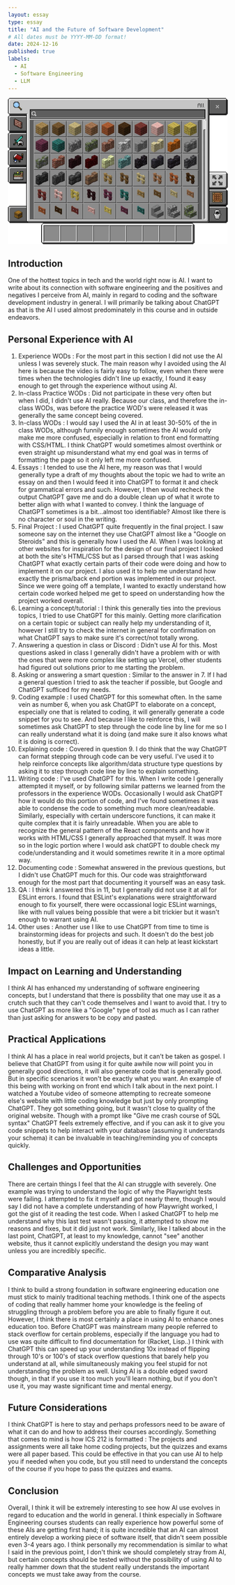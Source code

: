 ```yaml
---
layout: essay
type: essay
title: "AI and the Future of Software Development"
# All dates must be YYYY-MM-DD format!
date: 2024-12-16
published: true
labels:
  - AI
  - Software Engineering
  - LLM
---
```


<img class="img-fluid" src="../img/BECreativeInventory_(Pocket).png">

## Introduction

One of the hottest topics in tech and the world right now is AI. I want to write about its connection with software engineering and the positives and negatives I perceive from AI, mainly in regard to coding and the software development industry in general. I will primarily be talking about ChatGPT as that is the AI I used almost predominately in this course and in outside endeavors.

## Personal Experience with AI

1. Experience WODs : For the most part in this section I did not use the AI unless I was severely stuck. The main reason why I avoided using the AI here is because the video is fairly easy to follow, even when there were times when the technologies didn't line up exactly, I found it easy enough to get through the experience without using AI.
2. In-class Practice WODs : Did not participate in these very often but when I did, I didn't use AI really. Because our class, and therefore the in-class WODs, was before the practice WOD's were released it was generally the same concept being covered.
3. In-class WODs : I would say I used the AI in at least 30-50% of the in class WODs, although funnily enough sometimes the AI would only make me more confused, especially in relation to front end formatting with CSS/HTML. I think ChatGPT would sometimes almost overthink or even straight up misunderstand what my end goal was in terms of formatting the page so it only left me more confused.
4. Essays : I tended to use the AI here, my reason was that I would generally type a draft of my thoughts about the topic we had to write an essay on and then I would feed it into ChatGPT to format it and check for grammatical errors and such. However, I then would recheck the output ChatGPT gave me and do a double clean up of what it wrote to better align with what I wanted to convey. I think the language of ChatGPT sometimes is a bit...almost too identifiable? Almost like there is no character or soul in the writing.
5. Final Project : I used ChatGPT quite frequently in the final project. I saw someone say on the internet they use ChatGPT almost like a "Google on Steroids" and this is generally how I used the AI. When I was looking at other websites for inspiration for the design of our final project I looked at both the site's HTML/CSS but as I parsed through that I was asking ChatGPT what exactly certain parts of their code were doing and how to implement it on our project. I also used it to help me understand how exactly the prisma/back end portion was implemented in our project. Since we were going off a template, I wanted to exactly understand how certain code worked helped me get to speed on understanding how the project worked overall.
6. Learning a concept/tutorial : I think this generally ties into the previous topics, I tried to use ChatGPT for this mainly. Getting more clarification on a certain topic or subject can really help my understanding of it, however I still try to check the internet in general for confirmation on what ChatGPT says to make sure it's correct/not totally wrong.
7. Answering a question in class or Discord : Didn't use AI for this. Most questions asked in class I generally didn't have a problem with or with the ones that were more complex like setting up Vercel, other students had figured out solutions prior to me starting the problem.
8. Asking or answering a smart question : Similar to the answer in 7. If I had a general question I tried to ask the teacher if possible, but Google and ChatGPT sufficed for my needs.
9. Coding example : I used ChatGPT for this somewhat often. In the same vein as number 6, when you ask ChatGPT to elaborate on a concept, especially one that is related to coding, it will generally generate a code snippet for you to see. And because I like to reinforce this, I will sometimes ask ChatGPT to step through the code line by line for me so I can really understand what it is doing (and make sure it also knows what it is doing is correct).
10. Explaining code : Covered in question 9. I do think that the way ChatGPT can format stepping through code can be very useful. I've used it to help reinforce concepts like algorithm/data structure type questions by asking it to step through code line by line to explain something.
11. Writing code : I've used ChatGPT for this. When I write code I generally attempted it myself, or by following similar patterns we learned from the professors in the experience WODs. Occasionally I would ask ChatGPT how it would do this portion of code, and I've found sometimes it was able to condense the code to something much more clean/readable. Similarly, especially with certain underscore functions, it can make it quite complex that it is fairly unreadable. When you are able to recognize the general pattern of the React components and how it works with HTML/CSS I generally approached that myself. It was more so in the logic portion where I would ask chatGPT to double check my code/understanding and it would sometimes rewrite it in a more optimal way.
12. Documenting code : Somewhat answered in the previous questions, but I didn't use ChatGPT much for this. Our code was straightforward enough for the most part that documenting it yourself was an easy task.
13. QA : I think I answered this in 11, but I generally did not use it at all for ESLint errors. I found that ESLint's explanations were straightforward enough to fix yourself, there were occassional logic ESLint warnings, like with null values being possible that were a bit trickier but it wasn't enough to warrant using AI.
14. Other uses : Another use I like to use ChatGPT from time to time is brainstorming ideas for projects and such. It doesn't do the best job honestly, but if you are really out of ideas it can help at least kickstart ideas a little.

## Impact on Learning and Understanding

I think AI has enhanced my understanding of software engineering concepts, but I understand that there is possbility that one may use it as a crutch such that they can't code themselves and I want to avoid that. I try to use ChatGPT as more like a "Google" type of tool as much as I can rather than just asking for answers to be copy and pasted.

## Practical Applications

I think AI has a place in real world projects, but it can't be taken as gospel. I believe that ChatGPT from using it for quite awhile now will point you in generally good directions, it will also generate code that is generally good. But in specific scenarios it won't be exactly what you want. An example of this being with working on front end which I talk about in the next point. I watched a Youtube video of someone attempting to recreate someone else's website with little coding knowledge but just by only prompting ChatGPT. They got something going, but it wasn't close to quality of the original website. Though with a prompt like "Give me crash course of SQL syntax" ChatGPT feels extremely effective, and if you can ask it to give you code snippets to help interact with your database (assuming it understands your schema) it can be invaluable in teaching/reminding you of concepts quickly.

## Challenges and Opportunities

There are certain things I feel that the AI can struggle with severely. One example was trying to understand the logic of why the Playwright tests were failing. I attempted to fix it myself and got nearly there, though I would say I did not have a complete understanding of how Playwright worked, I got the gist of it reading the test code. When I asked ChatGPT to help me understand why this last test wasn't passing, it attempted to show me reasons and fixes, but it did just not work. Similarly, like I talked about in the last point, ChatGPT, at least to my knowledge, cannot "see" another website, thus it cannot explicitly understand the design you may want unless you are incredibly specific.

## Comparative Analysis

I think to build a strong foundation in software engineering education one must stick to mainly traditional teaching methods. I think one of the aspects of coding that really hammer home your knowledge is the feeling of struggling through a problem before you are able to finally figure it out. However, I think there is most certainly a place in using AI to enhance ones education too. Before ChatGPT was mainstream many people referred to stack overflow for certain problems, especially if the language you had to use was quite difficult to find documentation for (Racket, Lisp..) I think with ChatGPT this can speed up your understanding 10x instead of flipping through 10's or 100's of stack overflow questions that barely help you understand at all, while simultaneously making you feel stupid for not understanding the problem as well. Using AI is a double edged sword though, in that if you use it too much you'll learn nothing, but if you don't use it, you may waste significant time and mental energy.

## Future Considerations

I think ChatGPT is here to stay and perhaps professors need to be aware of what it can do and how to address their courses accordingly. Something that comes to mind is how ICS 212 is formatted : The projects and assignments were all take home coding projects, but the quizzes and exams were all paper based. This could be effective in that you can use AI to help you if needed when you code, but you still need to understand the concepts of the course if you hope to pass the quizzes and exams.

## Conclusion

Overall, I think it will be extremely interesting to see how AI use evolves in regard to education and the world in general. I think especially in Software Engineering courses students can really experience how powerful some of these AIs are getting first hand; it is quite incredible that an AI can almost entirely develop a working piece of software itself, that didn't seem possible even 3-4 years ago. I think personally my recommendation is similar to what I said in the previous point, I don't think we should completely stray from AI, but certain concepts should be tested without the possibility of using AI to really hammer down that the student really understands the important concepts we must take away from the course.
